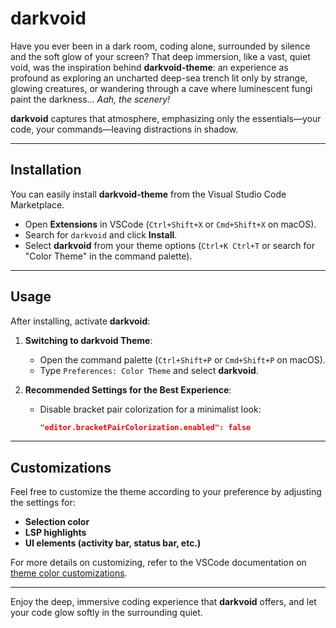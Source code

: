 # darkvoid

Have you ever been in a dark room, coding alone, surrounded by silence and the soft glow of your screen? That deep immersion, like a vast, quiet void, was the inspiration behind **darkvoid-theme**: an experience as profound as exploring an uncharted deep-sea trench lit only by strange, glowing creatures, or wandering through a cave where luminescent fungi paint the darkness... _Aah, the scenery!_

**darkvoid** captures that atmosphere, emphasizing only the essentials—your code, your commands—leaving distractions in shadow.

---

## Installation

You can easily install **darkvoid-theme** from the Visual Studio Code Marketplace.

- Open **Extensions** in VSCode (`Ctrl+Shift+X` or `Cmd+Shift+X` on macOS).
- Search for `darkvoid` and click **Install**.
- Select **darkvoid** from your theme options (`Ctrl+K Ctrl+T` or search for "Color Theme" in the command palette).

---

## Usage

After installing, activate **darkvoid**:

1. **Switching to darkvoid Theme**:

   - Open the command palette (`Ctrl+Shift+P` or `Cmd+Shift+P` on macOS).
   - Type `Preferences: Color Theme` and select **darkvoid**.

2. **Recommended Settings for the Best Experience**:
   - Disable bracket pair colorization for a minimalist look:
     ```json
     "editor.bracketPairColorization.enabled": false
     ```

---

## Customizations

Feel free to customize the theme according to your preference by adjusting the settings for:

- **Selection color**
- **LSP highlights**
- **UI elements (activity bar, status bar, etc.)**

For more details on customizing, refer to the VSCode documentation on [theme color customizations](https://code.visualstudio.com/docs/getstarted/theme-color-reference).

---

Enjoy the deep, immersive coding experience that **darkvoid** offers, and let your code glow softly in the surrounding quiet.
